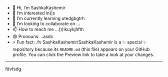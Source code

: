 - 👋 Hi, I’m SashkaKashemir
- 👀 I’m interested in)|s
- 🌱 I’m currently learning utedgbgtrh
- 💞️ I’m looking to collaborate on ...
- 📫 How to reach me ...)))ikuykjhfth
- 😄 Pronouns: ..asdc
- ⚡ Fun fact: .fv
SashkaKashemir/SashkaKashemir is a ✨ special ✨ repository because its `README.md` (this file) appears on your GitHub profile.
You can click the Preview link to take a look at your changes.
---
fdvfsdg
